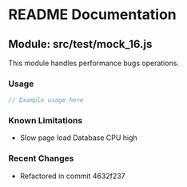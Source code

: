 # README Documentation

## Module: src/test/mock_16.js

This module handles performance bugs operations.

### Usage

```javascript
// Example usage here
```

### Known Limitations

- Slow page load Database CPU high

### Recent Changes

- Refactored in commit 4632f237
